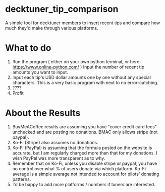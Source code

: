# decktuner_tip_comparison
 A simple tool for decktuner members to insert recent tips and compare how much they'd make through various platforms. 
 
# What to do
1. Run the program ( either on your own python terminal, or here: https://www.online-python.com/ ) Input the number of recent tip amounts you want to input.
2. Input each tip's USD dollar amounts one by one without any special characters. This is a very basic program with next to no error-catching. 
3. ????
4. Profit

# About the Results
1. BuyMeACoffee results are assuming you have "cover credit card fees" unchecked and are posting no donations. BMAC only allows stripe (not paypal). 
2. Ko-Fi (Stripe) also assumes no donations.
3. Ko-Fi (PayPal) is assuming that the formula posted on the website is accurate, but I am regularly charged more than that for my donations. I wish PayPal was more transparent as to why.
4. Remember that on Ko-Fi, unless you disable stripe or paypal, you have no control over what % of users donate via which platform. Ko-Fi average is a simple average not intended to account for pilots' donating patterns. 
5. I'd be happy to add more platforms / numbers if tuners are interested.
